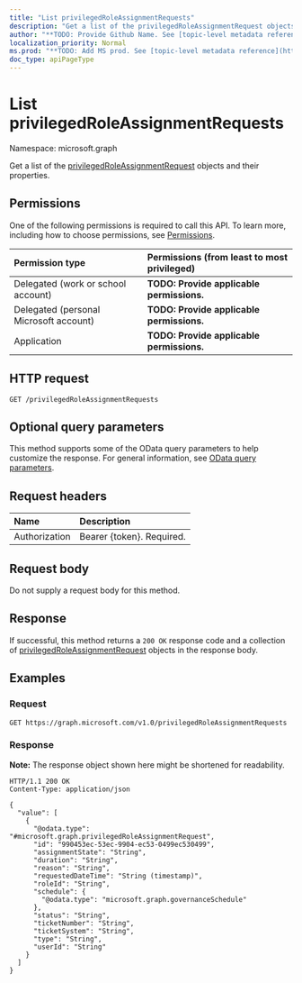 ```yaml
---
title: "List privilegedRoleAssignmentRequests"
description: "Get a list of the privilegedRoleAssignmentRequest objects and their properties."
author: "**TODO: Provide Github Name. See [topic-level metadata reference](https://msgo.azurewebsites.net/add/document/guidelines/metadata.html#topic-level-metadata)**"
localization_priority: Normal
ms.prod: "**TODO: Add MS prod. See [topic-level metadata reference](https://msgo.azurewebsites.net/add/document/guidelines/metadata.html#topic-level-metadata)**"
doc_type: apiPageType
---
```


# List privilegedRoleAssignmentRequests
Namespace: microsoft.graph



Get a list of the [privilegedRoleAssignmentRequest](../resources/privilegedroleassignmentrequest.md) objects and their properties.

## Permissions
One of the following permissions is required to call this API. To learn more, including how to choose permissions, see [Permissions](/graph/permissions-reference).

|Permission type|Permissions (from least to most privileged)|
|:---|:---|
|Delegated (work or school account)|**TODO: Provide applicable permissions.**|
|Delegated (personal Microsoft account)|**TODO: Provide applicable permissions.**|
|Application|**TODO: Provide applicable permissions.**|

## HTTP request

<!-- {
  "blockType": "ignored"
}
-->
``` http
GET /privilegedRoleAssignmentRequests
```

## Optional query parameters
This method supports some of the OData query parameters to help customize the response. For general information, see [OData query parameters](/graph/query-parameters).

## Request headers
|Name|Description|
|:---|:---|
|Authorization|Bearer {token}. Required.|

## Request body
Do not supply a request body for this method.

## Response

If successful, this method returns a `200 OK` response code and a collection of [privilegedRoleAssignmentRequest](../resources/privilegedroleassignmentrequest.md) objects in the response body.

## Examples

### Request
<!-- {
  "blockType": "request",
  "name": "list_privilegedroleassignmentrequest"
}
-->
``` http
GET https://graph.microsoft.com/v1.0/privilegedRoleAssignmentRequests
```


### Response
**Note:** The response object shown here might be shortened for readability.
<!-- {
  "blockType": "response",
  "truncated": true,
  "@odata.type": "Collection(microsoft.graph.privilegedRoleAssignmentRequest)"
}
-->
``` http
HTTP/1.1 200 OK
Content-Type: application/json

{
  "value": [
    {
      "@odata.type": "#microsoft.graph.privilegedRoleAssignmentRequest",
      "id": "990453ec-53ec-9904-ec53-0499ec530499",
      "assignmentState": "String",
      "duration": "String",
      "reason": "String",
      "requestedDateTime": "String (timestamp)",
      "roleId": "String",
      "schedule": {
        "@odata.type": "microsoft.graph.governanceSchedule"
      },
      "status": "String",
      "ticketNumber": "String",
      "ticketSystem": "String",
      "type": "String",
      "userId": "String"
    }
  ]
}
```

